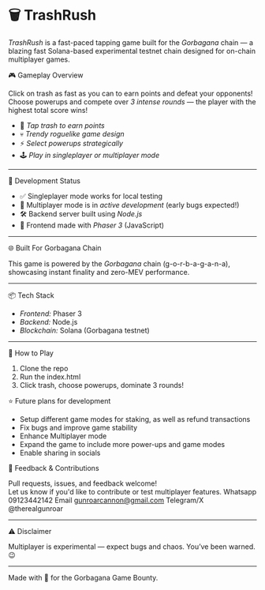 
# 🗑️ TrashRush

*TrashRush* is a fast-paced tapping game built for the *Gorbagana* chain — a blazing fast Solana-based experimental testnet chain designed for on-chain multiplayer games.

🎮 Gameplay Overview

Click on trash as fast as you can to earn points and defeat your opponents!  
Choose powerups and compete over *3 intense rounds* — the player with the highest total score wins!

- 🧹 *Tap trash to earn points*
- 💀 *Trendy roguelike game design*
- ⚡ *Select powerups strategically*
- 🕹️ *Play in singleplayer or multiplayer mode*

---

🧪 Development Status

- ✅ Singleplayer mode works for local testing
- 🧪 Multiplayer mode is in *active development* (early bugs expected!)
- 🛠️ Backend server built using *Node.js*
- 🎨 Frontend made with *Phaser 3* (JavaScript)

---

🌐 Built For Gorbagana Chain

This game is powered by the *Gorbagana* chain (g-o-r-b-a-g-a-n-a), showcasing instant finality and zero-MEV performance.

---

📦 Tech Stack

- *Frontend:* Phaser 3
- *Backend:* Node.js
- *Blockchain:* Solana (Gorbagana testnet)

---

🚀 How to Play

1. Clone the repo
2. Run the index.html
3. Click trash, choose powerups, dominate 3 rounds! 


⭐ Future plans for development
- Setup different game modes for staking, as well as refund transactions
- Fix bugs and improve game stability
- Enhance Multiplayer mode 
- Expand the game to include more power-ups and game modes
- Enable sharing in socials


💬 Feedback & Contributions

Pull requests, issues, and feedback welcome!  
Let us know if you'd like to contribute or test multiplayer features.
Whatsapp 09123442142
Email gunroarcannon@gmail.com
Telegram/X @therealgunroar

---

⚠️ Disclaimer

Multiplayer is experimental — expect bugs and chaos. You’ve been warned. 😉

---

Made with 💚 for the Gorbagana Game Bounty.



